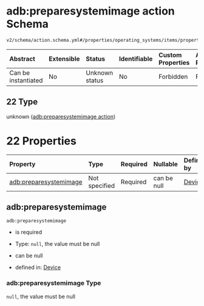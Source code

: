 # adb:preparesystemimage action Schema

```txt
v2/schema/action.schema.yml#/properties/operating_systems/items/properties/steps/items/properties/actions/items/oneOf/22
```



| Abstract            | Extensible | Status         | Identifiable | Custom Properties | Additional Properties | Access Restrictions | Defined In                                                          |
| :------------------ | :--------- | :------------- | :----------- | :---------------- | :-------------------- | :------------------ | :------------------------------------------------------------------ |
| Can be instantiated | No         | Unknown status | No           | Forbidden         | Forbidden             | none                | [device.schema.json*](../device.schema.json "open original schema") |

## 22 Type

unknown ([adb:preparesystemimage action](device-properties-operating-systems-operating-system-properties-steps-step-properties-group-step-action-oneof-adbpreparesystemimage-action.md))

# 22 Properties

| Property                                         | Type          | Required | Nullable    | Defined by                                                                                                                                                                                                                                                                                                                                            |
| :----------------------------------------------- | :------------ | :------- | :---------- | :---------------------------------------------------------------------------------------------------------------------------------------------------------------------------------------------------------------------------------------------------------------------------------------------------------------------------------------------------- |
| [adb:preparesystemimage](#adbpreparesystemimage) | Not specified | Required | can be null | [Device](device-properties-operating-systems-operating-system-properties-steps-step-properties-group-step-action-oneof-adbpreparesystemimage-action-properties-adbpreparesystemimage.md "v2/schema/action.schema.yml#/properties/operating_systems/items/properties/steps/items/properties/actions/items/oneOf/22/properties/adb:preparesystemimage") |

## adb:preparesystemimage



`adb:preparesystemimage`

*   is required

*   Type: `null`, the value must be null

*   can be null

*   defined in: [Device](device-properties-operating-systems-operating-system-properties-steps-step-properties-group-step-action-oneof-adbpreparesystemimage-action-properties-adbpreparesystemimage.md "v2/schema/action.schema.yml#/properties/operating_systems/items/properties/steps/items/properties/actions/items/oneOf/22/properties/adb:preparesystemimage")

### adb:preparesystemimage Type

`null`, the value must be null
